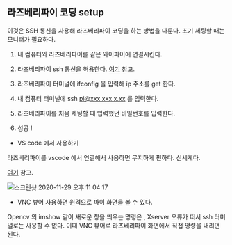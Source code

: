 
## 라즈베리파이 코딩 setup

이것은 SSH 통신을 사용해 라즈베리파이 코딩을 하는 방법을 다룬다. 초기 세팅할 때는 모니터가 필요하다. 

1. 내 컴퓨터와 라즈베리파이를 같은 와이파이에 연결시킨다. 

2. 라즈베리파이 ssh 통신을 허용한다. [여기](https://cccding.tistory.com/97) 참고. 

3. 라즈베리파이 터미널에 ifconfig 을 입력해 ip 주소를 get 한다. 

4. 내 컴퓨터 터미널에 ssh pi@xxx.xxx.x.xx 를 입력한다. 

5. 라즈베리파이를 처음 세팅할 때 입력했던 비밀번호를 입력한다. 

6. 성공 ! 

+ VS code 에서 사용하기 

라즈베리파이를 vscode 에서 연결해서 사용하면 무지하게 편하다. 신세계다. 

[여기](https://evols-atirev.tistory.com/28)  참고. 

![스크린샷 2020-11-29 오후 11 04 17](https://user-images.githubusercontent.com/52185595/100544193-658b2380-3297-11eb-8060-330cc4b8f483.png)

+ VNC 뷰어 사용하면 원격으로 파이 화면을 볼 수 있다. 

Opencv 의 imshow 같이 새로운 창을 띄우는 명령은 , Xserver 오류가 떠서 ssh 터미널로는 사용할 수 없다. 
이때 VNC 뷰어로 라즈베리파이 화면에서 직접 명령을 내리면 된다. 
